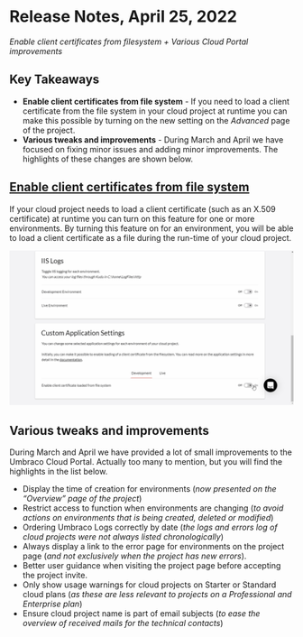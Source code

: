 # Release Notes, April 25, 2022

_Enable client certificates from filesystem + Various Cloud Portal improvements_

## Key Takeaways
- **Enable client certificates from file system** - If you need to load a client certificate from the file system in your cloud project at runtime you can make this possible by turning on the new setting on the _Advanced_ page of the project.
- **Various tweaks and improvements** - During March and April we have focused on fixing minor issues and adding minor improvements. The highlights of these changes are shown below.

## [Enable client certificates from file system](https://our.umbraco.com/documentation/Umbraco-Cloud/Set-Up/Application-Settings/)
If your cloud project needs to load a client certificate (such as an X.509 certificate) at runtime you can turn on this feature for one or more environments. By turning this feature on for an environment, you will be able to load a client certificate as a file during the run-time of your cloud project.

![Enable client certificate load from file system](images/EnableClientCertificateLoadedFromFileSystem.gif)

## Various tweaks and improvements
During March and April we have provided a lot of small improvements to the Umbraco Cloud Portal. Actually too many to mention, but you will find the highlights in the list below.
- Display the time of creation for environments (_now presented on the “Overview” page of the project_)
- Restrict access to function when environments are changing (_to avoid actions on environments that is being created, deleted or modified_)
- Ordering Umbraco Logs correctly by date (_the logs and errors log of cloud projects were not always listed chronologically_)
- Always display a link to the error page for environments on the project page (_and not exclusively when the project has new errors_).
- Better user guidance when visiting the project page before accepting the project invite.
- Only show usage warnings for cloud projects on Starter or Standard cloud plans (_as these are less relevant to projects on a Professional and Enterprise plan_)
- Ensure cloud project name is part of email subjects (_to ease the overview of received mails for the technical contacts_)

